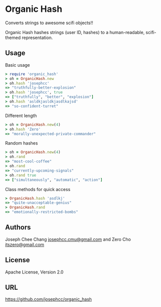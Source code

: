 Organic Hash
============

Converts strings to awesome scifi objects!!

Organic Hash hashes strings (user ID, hashes) to a human-readable, scifi-themed
representation.

## Usage

Basic usage

```ruby
> require 'organic_hash'
> oh = OrganicHash.new
> oh.hash 'josephcc'
=> "truthfully-better-explosion"
> oh.hash 'josephcc', true
=> ["truthfully", "better", "explosion"]
> oh.hash 'asldkjasldkjasdlkajsd'
=> "so-confident-turret"
```

Different length

```ruby
> oh = OrganicHash.new(4)
> oh.hash 'Zero'
=> "morally-unexpected-private-commander"
```

Random hashes
    
```ruby
> oh = OrganicHash.new(4)
> oh.rand
=> "most-cool-coffee"
> oh.rand
=> "currently-upcoming-signals"
> oh.rand true
=> ["simultaneously", "automatic", "action"]
```

Class methods for quick access

```ruby
> OrganicHash.hash 'asdlkj'
=> "quite-unacceptable-genius"
> OrganicHash.rand
=> "emotionally-restricted-bombs"
```


## Authors

Joseph Chee Chang <josephcc.cmu@gmail.com> and Zero Cho <itszero@gmail.com>

## License

Apache License, Version 2.0

## URL

https://github.com/josephcc/organic_hash

